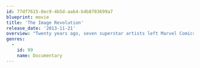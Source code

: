 ```yaml
---
id: 77df7615-0ec9-4b5d-aab4-b4b8703699a7
blueprint: movie
title: 'The Image Revolution'
release_date: '2013-11-21'
overview: "Twenty years ago, seven superstar artists left Marvel Comics to create their own company, Image Comics, a company that continues to influence mainstream comics and pop culture to this day. Image began as more than just a publisher - it was a response to years of creator mistreatment, and changed comics forever. The Image Revolution tells the story of Image Comics, from its founders' work at Marvel, through Image's early success, company difficulties during the comics market implosion, and ultimately the publisher's new generation of properties like The Walking Dead. Filled with colorful characters, the film is a clarion call to artists to take control of their destiny."
genres:
  -
    id: 99
    name: Documentary
---
```

